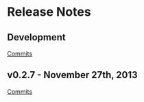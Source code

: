 # Release Notes

## Development

[Commits](https://github.com/eastridge/thorax-inspector-backend/compare/v0.2.7...master)

## v0.2.7 - November 27th, 2013

[Commits](https://github.com/eastridge/thorax-inspector-backend/compare/v0.2.6...v0.2.7)
